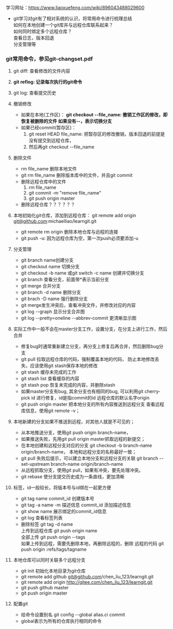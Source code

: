
学习网址：https://www.liaoxuefeng.com/wiki/896043488029600

* git学习对git有了相对系统的认识，将常用命令进行梳理总结
<br>如何在本地创建一个git库并与远程仓库联系起来？
<br>如何同时绑定多个远程仓库？
<br>查看日志，版本回退
<br>分支管理等

### git常用命令，参见git-changset.pdf
1. git diff: 查看修改的文件内容
2. **git reflog: 记录每次执行的git命令**
3. git log: 查看提交历史

4. 撤销修改
   * 如果在本地(工作区)：
     **git  checkout --file_name: 
       撤销工作区的修改，即恢复被删除的文件
       如果没有--，表示切换分支**
   * 如果已经commit(暂存区)：
       1. git reset HEAD file_name: 把暂存区的修改撤销，版本回退的前提是没有提交到远程仓库，
       2. 然后再git checkout --file_name

5. 删除文件
   * rm file_name 删除本地文件
   * git rm file_name 删除版本库中的文件，并且git commit
   * 删除远程仓库中的文件
     1. rm file_name
     2. git commit -m "remove file_name"
     3. git push origin master
   * 删除远程仓库？？？？？？
   
6. 本地初始化git仓库，添加到远程仓库：
    git remote add origin git@github.com:michaelliao/learngit.git
    * git remote rm origin 删除本地仓库与远程的连接
    * git push -u: 因为远程仓库为空，第一次push必须要添加-u

7. 分支管理
    * git branch name创建分支
    * git checkout name 切换分支
    * git checkout -b name  或git switch -c name 创建并切换分支
    * git branch 查看分支，前面带*表示当前分支
    * git merge 合并分支
    * git branch -d name 删除分支
    * git brach -D name 强行删除分支
    * git merge发生冲突后，查看冲突文件，并修改对应的内容
    * git log --graph 显示分支合并图
    * git log --pretty=oneline --abbrev-commit 更清晰显示图

8. 实际工作中一般不会在master分支工作，设置分支，在分支上进行工作，然后合并
    * 修复bug时通常重新建立分支，再分支上修复后再合并，然后删除bug分支
    * git pull 拉取远程仓库的代码，强制覆盖本地的代码，
      防止本地修改丢失，应该使用git stash保存本地的修改
    * git stash 缓存未完成的工作
    * git stash list 查看缓存的内容
    * git stash pop 恢复未完成的内容，并删除stash
    * 如果master分支有bug, 其余分支也有相同的bug, 可以利用git cherry-pick id 进行修复，id是指commit的id
      远程仓库的默认名字origin
    * git push origin master 把本地分支的所有内容推送到远程分支
      查看远程库信息，使用git remote -v；

9. 本地新建的分支如果不推送到远程，对其他人就是不可见的；
    * 从本地推送分支，使用git push origin branch-name，
    * 如果推送失败，先用git pull origin master抓取远程的新提交；
    * 在本地创建和远程分支对应的分支 git checkout -b branch-name origin/branch-name，
      本地和远程分支的名称最好一致；
    * git pull 失败后提示，可以建立本地分支和远程分支的关联 git branch --set-upstream branch-name origin/branch-name
    * 从远程抓取分支，使用git pull，如果有冲突，要先处理冲突。
    * git rebase 使分支提交历史成为一条直线，更加清晰

10. 标签，id一般较长，将版本号与id绑在一起更方便
    * git tag name commit_id 创建版本号
    * git tag -a name -m 描述信息 commit_id 添加描述信息
    * git show name 展示绑定的commit_id信息
    * git log 查看标签列表
    * 删除标签 git tag -d name
      <br>上传到远程仓库 git push origin name
      <br>全部上传 git push origin --tags
      <br>如果上传到远程，需要先删除本地，再删除远程的，删除
      远程的代码 git push origin :refs/tags/tagname

11. 本地仓库可以同时关联多个远程分支
    * git init 初始化本地目录为git仓库
    * git remote add github git@github.com/chen_liu_123/learngit.git 
    * git remote add origin  http://gitee.com/chen_liu_123/learngit.git 
    * git push github master
    * git push origin master

12. 配置git
    * 给命令设置别名 git config --global alias.ci commit
    * global表示为所有的仓库执行相同的命令
    